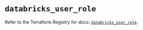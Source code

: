 # `databricks_user_role`

Refer to the Terraform Registry for docs: [`databricks_user_role`](https://registry.terraform.io/providers/databricks/databricks/1.81.0/docs/resources/user_role).
